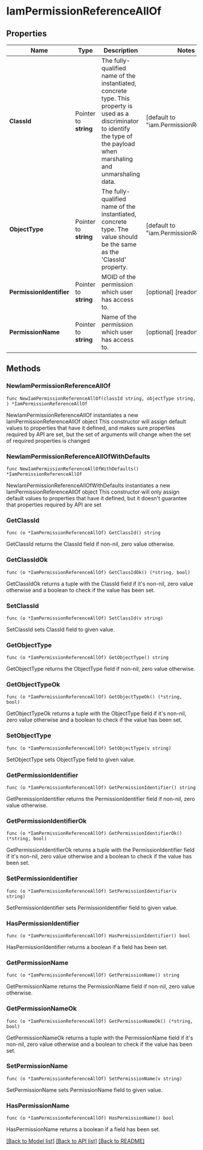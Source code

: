 # IamPermissionReferenceAllOf

## Properties

Name | Type | Description | Notes
------------ | ------------- | ------------- | -------------
**ClassId** | Pointer to **string** | The fully-qualified name of the instantiated, concrete type. This property is used as a discriminator to identify the type of the payload when marshaling and unmarshaling data. | [default to "iam.PermissionReference"]
**ObjectType** | Pointer to **string** | The fully-qualified name of the instantiated, concrete type. The value should be the same as the &#39;ClassId&#39; property. | [default to "iam.PermissionReference"]
**PermissionIdentifier** | Pointer to **string** | MOID of the permission which user has access to. | [optional] [readonly] 
**PermissionName** | Pointer to **string** | Name of the permission which user has access to. | [optional] [readonly] 

## Methods

### NewIamPermissionReferenceAllOf

`func NewIamPermissionReferenceAllOf(classId string, objectType string, ) *IamPermissionReferenceAllOf`

NewIamPermissionReferenceAllOf instantiates a new IamPermissionReferenceAllOf object
This constructor will assign default values to properties that have it defined,
and makes sure properties required by API are set, but the set of arguments
will change when the set of required properties is changed

### NewIamPermissionReferenceAllOfWithDefaults

`func NewIamPermissionReferenceAllOfWithDefaults() *IamPermissionReferenceAllOf`

NewIamPermissionReferenceAllOfWithDefaults instantiates a new IamPermissionReferenceAllOf object
This constructor will only assign default values to properties that have it defined,
but it doesn't guarantee that properties required by API are set

### GetClassId

`func (o *IamPermissionReferenceAllOf) GetClassId() string`

GetClassId returns the ClassId field if non-nil, zero value otherwise.

### GetClassIdOk

`func (o *IamPermissionReferenceAllOf) GetClassIdOk() (*string, bool)`

GetClassIdOk returns a tuple with the ClassId field if it's non-nil, zero value otherwise
and a boolean to check if the value has been set.

### SetClassId

`func (o *IamPermissionReferenceAllOf) SetClassId(v string)`

SetClassId sets ClassId field to given value.


### GetObjectType

`func (o *IamPermissionReferenceAllOf) GetObjectType() string`

GetObjectType returns the ObjectType field if non-nil, zero value otherwise.

### GetObjectTypeOk

`func (o *IamPermissionReferenceAllOf) GetObjectTypeOk() (*string, bool)`

GetObjectTypeOk returns a tuple with the ObjectType field if it's non-nil, zero value otherwise
and a boolean to check if the value has been set.

### SetObjectType

`func (o *IamPermissionReferenceAllOf) SetObjectType(v string)`

SetObjectType sets ObjectType field to given value.


### GetPermissionIdentifier

`func (o *IamPermissionReferenceAllOf) GetPermissionIdentifier() string`

GetPermissionIdentifier returns the PermissionIdentifier field if non-nil, zero value otherwise.

### GetPermissionIdentifierOk

`func (o *IamPermissionReferenceAllOf) GetPermissionIdentifierOk() (*string, bool)`

GetPermissionIdentifierOk returns a tuple with the PermissionIdentifier field if it's non-nil, zero value otherwise
and a boolean to check if the value has been set.

### SetPermissionIdentifier

`func (o *IamPermissionReferenceAllOf) SetPermissionIdentifier(v string)`

SetPermissionIdentifier sets PermissionIdentifier field to given value.

### HasPermissionIdentifier

`func (o *IamPermissionReferenceAllOf) HasPermissionIdentifier() bool`

HasPermissionIdentifier returns a boolean if a field has been set.

### GetPermissionName

`func (o *IamPermissionReferenceAllOf) GetPermissionName() string`

GetPermissionName returns the PermissionName field if non-nil, zero value otherwise.

### GetPermissionNameOk

`func (o *IamPermissionReferenceAllOf) GetPermissionNameOk() (*string, bool)`

GetPermissionNameOk returns a tuple with the PermissionName field if it's non-nil, zero value otherwise
and a boolean to check if the value has been set.

### SetPermissionName

`func (o *IamPermissionReferenceAllOf) SetPermissionName(v string)`

SetPermissionName sets PermissionName field to given value.

### HasPermissionName

`func (o *IamPermissionReferenceAllOf) HasPermissionName() bool`

HasPermissionName returns a boolean if a field has been set.


[[Back to Model list]](../README.md#documentation-for-models) [[Back to API list]](../README.md#documentation-for-api-endpoints) [[Back to README]](../README.md)


